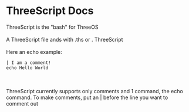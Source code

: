 # ThreeScript Docs
ThreeScript is the "bash" for ThreeOS
<br /><br />
A ThreeScript file ands with .ths or . ThreeScript
<br /><br />
Here an echo example:
```
| I am a comment!
echo Hello World
```
<br /><br />
ThreeScript currently supports only comments and 1 command, the echo command. To make comments, put an | before the line you want to comment out
